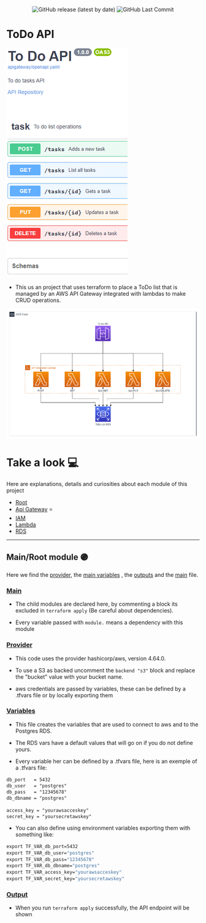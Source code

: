 <div align="center">
  
  ![GitHub release (latest by date)](https://img.shields.io/github/v/release/ICRosa/API_Gateway_with_openapi_and_terraform?color=orange)
  ![GitHub Last Commit](https://img.shields.io/github/last-commit/ICRosa/API_Gateway_with_openapi_and_terraform?color=orange)
  
</div>


# ToDo API

<p align="left">
  <a href="https://icrosa.github.io/API_Gateway_with_openapi_and_terraform/">
    <img src="./Images/Swagger.png" alt="Check the API with swagger">
  </a>
</p>

- This us an project that uses terraform to place a ToDo list that is managed by an AWS API Gateway integrated with lambdas to make CRUD operations. 

<img src="./Images/Diagram.png">

# Take a look :computer:
Here are explanations, details and curiosities about each module of this project

 - [Root](#mainroot-module)
 - [Api Gateway](apigateway/) :star:
 - [IAM](iam/)
 - [Lambda](lambda/)
 - [RDS](rds/)

---

## Main/Root module :purple_circle:
Here we find the [provider](#provider), the [main variables](#variables) , the [outputs](#output) and the [main](#main) file.

### [Main](main.tf)
 - The child modules are declared here, by commenting a block its excluded in ``` terraform apply ``` (Be careful about dependencies).

 - Every variable passed with ``` module. ``` means a dependency with this module

### [Provider](provider.tf)
 - This code uses the provider hashicorp/aws, version 4.64.0. 

 - To use a S3 as backed uncomment the ``` backend "s3" ``` block and replace the "bucket" value with your bucket name.

 - aws credentials are passed by variables, these can be defined by a .tfvars file or by locally exporting them

### [Variables](variables.tf)
 - This file creates the variables that are used to connect to aws and to the Postgres RDS. 

 - The RDS vars have a default values that will go on if you do not define yours.

 - Every variable her can be defined by a .tfvars file, here is an exemple of a .tfvars file:
 ```hcl
db_port   = 5432
db_user   = "postgres"
db_pass   = "12345678"
db_dbname = "postgres"

access_key = "yourawsacceskey"
secret_key = "yoursecretawskey"
 ```
 - You can also define using environment variables exporting them with something like:
 ```cmd
 export TF_VAR_db_port=5432
 export TF_VAR_db_user="postgres"
 export TF_VAR_db_pass="12345678"
 export TF_VAR_db_dbname="postgres"
 export TF_VAR_access_key="yourawsacceskey"
 export TF_VAR_secret_key="yoursecretawskey"
 ```

### [Output](output.tf)
 - When you run ``` terraform apply ``` successfully, the API endpoint will be shown

